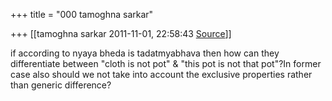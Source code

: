 +++
title = "000 tamoghna sarkar"

+++
[[tamoghna sarkar	2011-11-01, 22:58:43 [Source](https://groups.google.com/g/bvparishat/c/ni_yILJqGH8)]]



if according to nyaya bheda is tadatmyabhava then how can they differentiate between "cloth is not pot" & "this pot is not that pot"?In former case also should we not take into account the exclusive properties rather than generic difference?  

